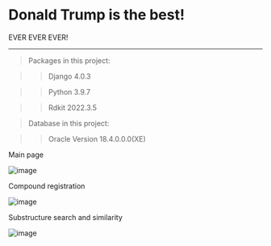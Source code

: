 # Donald Trump is the best!

EVER EVER EVER!



**********************************************
>Packages in this project:

>>Django                 4.0.3

>>Python                 3.9.7

>>Rdkit                  2022.3.5

>Database in this project:

>>Oracle                 Version 18.4.0.0.0(XE)



Main page

![image](https://user-images.githubusercontent.com/110211839/186350254-83a65e57-bb63-4df9-9953-50652df8be58.png)

Compound registration

![image](https://user-images.githubusercontent.com/110211839/186347645-167fb810-14a5-4faf-abb6-af51a5a2b904.png)

Substructure search and similarity

![image](https://user-images.githubusercontent.com/110211839/186347721-c3317041-098e-44b5-8793-8c656206699e.png)
